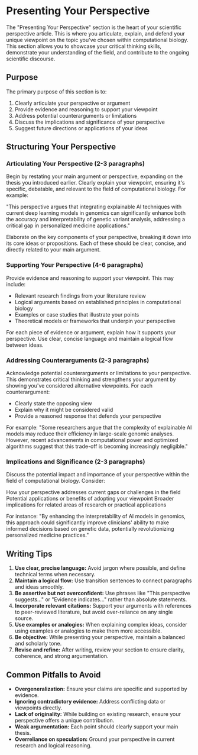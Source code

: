# Presenting Your Perspective

The "Presenting Your Perspective" section is the heart of your scientific perspective article. This is where you articulate, explain, and defend your unique viewpoint on the topic you've chosen within computational biology. This section allows you to showcase your critical thinking skills, demonstrate your understanding of the field, and contribute to the ongoing scientific discourse.

## Purpose

The primary purpose of this section is to:

1. Clearly articulate your perspective or argument
2. Provide evidence and reasoning to support your viewpoint
3. Address potential counterarguments or limitations
4. Discuss the implications and significance of your perspective
5. Suggest future directions or applications of your ideas

## Structuring Your Perspective

### Articulating Your Perspective (2-3 paragraphs)

Begin by restating your main argument or perspective, expanding on the thesis you introduced earlier. Clearly explain your viewpoint, ensuring it's specific, debatable, and relevant to the field of computational biology. For example:

"This perspective argues that integrating explainable AI techniques with current deep learning models in genomics can significantly enhance both the accuracy and interpretability of genetic variant analysis, addressing a critical gap in personalized medicine applications."

Elaborate on the key components of your perspective, breaking it down into its core ideas or propositions. Each of these should be clear, concise, and directly related to your main argument.

### Supporting Your Perspective (4-6 paragraphs)

Provide evidence and reasoning to support your viewpoint. This may include:

- Relevant research findings from your literature review
- Logical arguments based on established principles in computational biology
- Examples or case studies that illustrate your points
- Theoretical models or frameworks that underpin your perspective

For each piece of evidence or argument, explain how it supports your perspective. Use clear, concise language and maintain a logical flow between ideas.

### Addressing Counterarguments (2-3 paragraphs)

Acknowledge potential counterarguments or limitations to your perspective. This demonstrates critical thinking and strengthens your argument by showing you've considered alternative viewpoints. For each counterargument:

- Clearly state the opposing view
- Explain why it might be considered valid
- Provide a reasoned response that defends your perspective

For example: "Some researchers argue that the complexity of explainable AI models may reduce their efficiency in large-scale genomic analyses. However, recent advancements in computational power and optimized algorithms suggest that this trade-off is becoming increasingly negligible."

### Implications and Significance (2-3 paragraphs)

Discuss the potential impact and importance of your perspective within the field of computational biology. Consider:

How your perspective addresses current gaps or challenges in the field
Potential applications or benefits of adopting your viewpoint
Broader implications for related areas of research or practical applications

For instance: "By enhancing the interpretability of AI models in genomics, this approach could significantly improve clinicians' ability to make informed decisions based on genetic data, potentially revolutionizing personalized medicine practices."

## Writing Tips

1.  **Use clear, precise language:** Avoid jargon where possible, and define technical terms when necessary.
2.  **Maintain a logical flow:** Use transition sentences to connect paragraphs and ideas smoothly.
3.  **Be assertive but not overconfident:** Use phrases like "This perspective suggests..." or "Evidence indicates..." rather than absolute statements.
4.  **Incorporate relevant citations:** Support your arguments with references to peer-reviewed literature, but avoid over-reliance on any single source.
5.  **Use examples or analogies:** When explaining complex ideas, consider using examples or analogies to make them more accessible.
6.  **Be objective:** While presenting your perspective, maintain a balanced and scholarly tone.
7.  **Revise and refine:** After writing, review your section to ensure clarity, coherence, and strong argumentation.

## Common Pitfalls to Avoid

-   **Overgeneralization:** Ensure your claims are specific and supported by evidence.
-   **Ignoring contradictory evidence:** Address conflicting data or viewpoints directly.
-   **Lack of originality:** While building on existing research, ensure your perspective offers a unique contribution.
-   **Weak argumentation:** Each point should clearly support your main thesis.
-   **Overreliance on speculation:** Ground your perspective in current research and logical reasoning.
